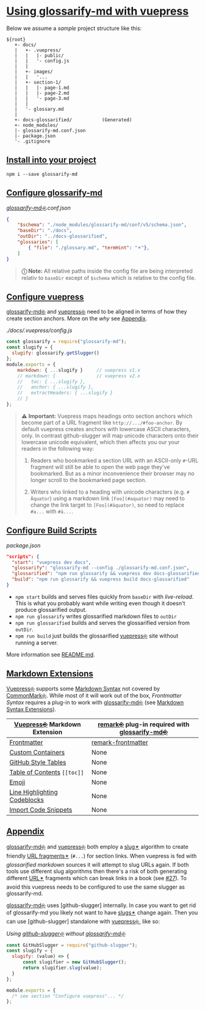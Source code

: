 # [Using glossarify-md with vuepress](#using-glossarify-md-with-vuepress)

Below we assume a *sample* project structure like this:

[doc-syntax-extensions]: ./markdown-syntax-extensions.md

    ${root}
       +- docs/
       |   +- .vuepress/
       |   |   |- public/
       |   |   '- config.js
       |   |
       |   +- images/
       |   |   '...
       |   +- section-1/
       |   |   |- page-1.md
       |   |   |- page-2.md
       |   |   '- page-3.md
       |   |
       |   '- glossary.md
       |
       +- docs-glossarified/           (Generated)
       +- node_modules/
       |- glossarify-md.conf.json
       |- package.json
       '- .gitignore

## [Install into your project](#install-into-your-project)

    npm i --save glossarify-md

## [Configure glossarify-md](#configure-glossarify-md)

*[glossarify-md⎆][1].conf.json*

```json
{
    "$schema": "./node_modules/glossarify-md/conf/v5/schema.json",
    "baseDir": "./docs",
    "outDir": "../docs-glossarified",
    "glossaries": [
        { "file": "./glossary.md", "termHint": "🟉"},
    ]
}
```

> **ⓘ Note:** All relative paths inside the config file are being interpreted relativ to `baseDir` except of `$schema` which is relative to the config file.

## [Configure vuepress](#configure-vuepress)

[glossarify-md⎆][1] and [vuepress⎆][2] need to be aligned in terms of how they create section anchors. More on the *why* see [Appendix][3].

<em>./docs/.vuepress/config.js</em>

```js
const glossarify = require("glossarify-md");
const slugify = {
  slugify: glossarify.getSlugger()
};
module.exports = {
    markdown: { ...slugify }     // vuepress v1.x
    // markdown: {               // vuepress v2.x
    //   toc: { ...slugify },
    //   anchor: { ...slugify },
    //   extractHeaders: { ...slugify }
    // }
};
```

> ⚠ **Important:** Vuepress maps headings onto section anchors which become part of a URL fragment like `http://.../#foo-anchor`. By default vuepress creates anchors with lowercase ASCII characters, only. In contrast github-slugger will map unicode characters onto their lowercase unicode equivalent, which then affects you our your readers in the following way:
>
> 1.  Readers who bookmarked a section URL with an ASCII-only `#`-URL fragment will still be able to open the web page they've bookmarked. But as a minor inconvenience their browser may no longer scroll to the bookmarked page section.
>
> 2.  Writers who linked to a heading with unicode characters (e.g. `# Äquator`) using a markdown link `[Foo](#aquator)` may need to change the link target to `[Foo](#äquator)`, so need to replace `#a...` with `#ä...`.

## [Configure Build Scripts](#configure-build-scripts)

*package.json*

```json
"scripts": {
  "start": "vuepress dev docs",
  "glossarify": "glossarify-md --config ./glossarify-md.conf.json",
  "glossarified": "npm run glossarify && vuepress dev docs-glossarified",
  "build": "npm run glossarify && vuepress build docs-glossarified"
}
```

*   `npm start` builds and serves files quickly from `baseDir` with *live-reload*. This is what you probably want while writing even though it doesn't produce glossarified output.
*   `npm run glossarify` writes glossarified markdown files to `outDir`
*   `npm run glossarified` builds and serves the glossarified version from `outDir`.
*   `npm run build` just builds the glossarified [vuepress⎆][2] site without running a server.

More information see [README.md][4].

## [Markdown Extensions](#markdown-extensions)

[Vuepress⎆][2] supports some [Markdown Syntax][5] not covered by [CommonMark⎆][6]. While most of it will work out of the box, *Frontmatter Syntax* requires a plug-in to work with [glossarify-md⎆][1] (see [Markdown Syntax Extensions][doc-syntax-extensions]).

| [Vuepress⎆][2] Markdown Extension     | [remark⎆][7] plug-in required with [glossarify-md⎆][1] |
| ------------------------------------- | ------------------------------------------------------ |
| [Frontmatter][vp-frontmatter]         | [remark-frontmatter][8]                                |
| [Custom Containers][vp-cc]            | None                                                   |
| [GitHub Style Tables][vp-gh-tables]   | None                                                   |
| [Table of Contents][vp-toc] `[[toc]]` | None                                                   |
| [Emoji][vp-emoji]                     | None                                                   |
| [Line Highlighting Codeblocks][vp-lh] | None                                                   |
| [Import Code Snippets][vp-code]       | None                                                   |

[vp-frontmatter]: https://vuepress.vuejs.org/guide/markdown.html#frontmatter

[vp-gh-tables]: https://vuepress.vuejs.org/guide/markdown.html#github-style-tables

[vp-cc]: https://vuepress.vuejs.org/guide/markdown.html#custom-containers

[vp-emoji]: https://vuepress.vuejs.org/guide/markdown.html#emoji

[vp-toc]: https://vuepress.vuejs.org/guide/markdown.html#table-of-contents

[vp-lh]: https://vuepress.vuejs.org/guide/markdown.html#line-highlighting-in-code-blocks

[vp-code]: https://vuepress.vuejs.org/guide/markdown.html#import-code-snippets

## [Appendix](#appendix)

[glossarify-md⎆][1] and [vuepress⎆][2] both employ a [slug🟉][9] algorithm to create friendly [URL fragments🟉][10] (`#...`) for section links. When vuepress is fed with *glossarified markdown* sources it will attempt to slug URLs again. If both tools use different slug algorithms then there's a risk of both generating different [URL🟉][11] fragments which can break links in a book (see [#27][12]). To avoid this vuepress needs to be configured to use the same slugger as glossarify-md.

[glossarify-md⎆][1] uses \[github-slugger] internally. In case you want to get rid of glossarify-md you likely not want to have [slugs🟉][9] change again. Then you can use \[github-slugger] standalone with [vuepress⎆][2], like so:

*Using [github-slugger⎆][13] without [glossarify-md⎆][1]*

```js
const GitHubSlugger = require("github-slugger");
const slugify = {
  slugify: (value) => {
      const slugifier = new GitHubSlugger();
      return slugifier.slug(value);
  }
};

module.exports = {
  /* see section "Configure vuepress"... */
};
```

[1]: https://github.com/about-code/glossarify-md "This project."

[2]: https://vuepress.vuejs.org "A static website generator translating markdown files into a website powered by [vuejs]."

[3]: #appendix

[4]: ../README.md

[5]: https://vuepress.vuejs.org/guide/markdown.html

[6]: https://commonmark.org "Effort on providing a minimal set of standardized Markdown syntax."

[7]: https://github.com/remarkjs/remark "remark is a parser and compiler project under the unified umbrella for Markdown text files in particular."

[8]: http://unifiedjs.com/explore/package/remark-frontmatter/

[9]: ./glossary.md#slug "A slug is a URL-friendly identifier that can be used within URL fragments to address headings / sections on a page."

[10]: ./glossary.md#url-fragment "The fragment is the part follwing the # in a URL."

[11]: ./glossary.md#uri--url "Uniform Resource Identifier and Uniform Resource Locator are both the same thing, which is an ID with a syntax scheme://authority.tld/path/#fragment?query like https://my.org/foo/#bar?q=123."

[12]: https://github.com/about-code/glossarify-md/issues/27

[13]: https://npmjs.com/package/github-slugger "A library providing support for slugs."
